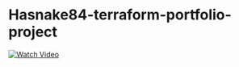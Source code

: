 # Hasnake84-terraform-portfolio-project

<a href="https://drive.google.com/file/d/1mFCfVc1aybGxrGvhg5MPJiNXkXizGDOz/preview" target="_blank">
  <img src="https://github.com/user-attachments/assets/e9a9e0d7-3378-4980-8064-7d0de37228c4" alt="Watch Video">
</a>
